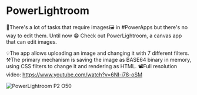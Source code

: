 # PowerLightroom
🤔There's a lot of tasks that require images🖼️ in #PowerApps but there's no way to edit them. 
Until now 😁 Check out PowerLightroom, a canvas app that can edit images. 

💡The app allows uploading an image and changing it with 7 different filters.
⚒️The primary mechanism is saving the image as BASE64 binary in memory, using CSS filters to change it and rendering as HTML.
📽️Full resolution video: https://www.youtube.com/watch?v=6NI-i78-oSM

![PowerLightroom P2 O50](https://user-images.githubusercontent.com/32096531/177582213-fe97bb6e-0dc8-4e3f-87ab-46cb14c97cb2.gif)

